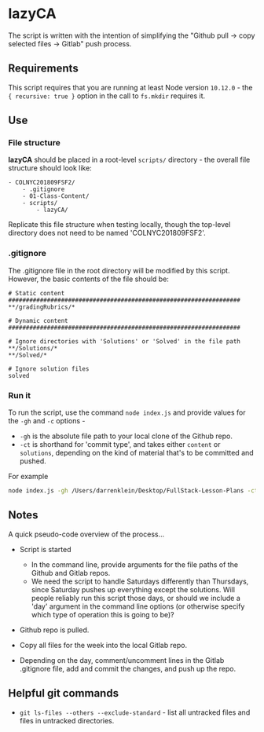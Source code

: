 # lazyCA

The script is written with the intention of simplifying the "Github pull -> copy selected files -> Gitlab" push process.

## Requirements

This script requires that you are running at least Node version `10.12.0` - the `{ recursive: true }` option in the call to `fs.mkdir` requires it.

## Use

### File structure

**lazyCA** should be placed in a root-level `scripts/` directory - the overall file structure should look like:

```
- COLNYC201809FSF2/
	- .gitignore
	- 01-Class-Content/
	- scripts/
		- lazyCA/
```

Replicate this file structure when testing locally, though the top-level directory does not need to be named 'COLNYC201809FSF2'.

### .gitignore

The .gitignore file in the root directory will be modified by this script. However, the basic contents of the file should be:

```
# Static content
##################################################################
**/gradingRubrics/*

# Dynamic content
##################################################################

# Ignore directories with 'Solutions' or 'Solved' in the file path
**/Solutions/*
**/Solved/*

# Ignore solution files
solved
```

### Run it

To run the script, use the command `node index.js` and provide values for the `-gh` and `-c` options -
- `-gh` is the absolute file path to your local clone of the Github repo.
- `-ct` is shorthand for 'commit type', and takes either `content` or `solutions`, depending on the kind of material that's to be committed and pushed.

For example

```bash
node index.js -gh /Users/darrenklein/Desktop/FullStack-Lesson-Plans -ct content
```

## Notes

A quick pseudo-code overview of the process...

- Script is started
	- In the command line, provide arguments for the file paths of the Github and Gitlab repos.
	- We need the script to handle Saturdays differently than Thursdays, since Saturday pushes up everything except the solutions. Will people reliably run this script those days, or should we include a 'day' argument in the command line options (or otherwise specify which type of operation this is going to be)?

- Github repo is pulled.

- Copy all files for the week into the local Gitlab repo.

- Depending on the day, comment/uncomment lines in the Gitlab .gitignore file, add and commit the changes, and push up the repo.

## Helpful git commands

- `git ls-files --others --exclude-standard` - list all untracked files and files in untracked directories.

